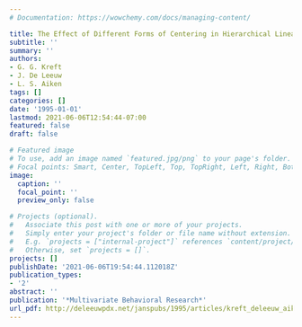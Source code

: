 ```yaml
---
# Documentation: https://wowchemy.com/docs/managing-content/

title: The Effect of Different Forms of Centering in Hierarchical Linear Models
subtitle: ''
summary: ''
authors:
- G. G. Kreft
- J. De Leeuw
- L. S. Aiken
tags: []
categories: []
date: '1995-01-01'
lastmod: 2021-06-06T12:54:44-07:00
featured: false
draft: false

# Featured image
# To use, add an image named `featured.jpg/png` to your page's folder.
# Focal points: Smart, Center, TopLeft, Top, TopRight, Left, Right, BottomLeft, Bottom, BottomRight.
image:
  caption: ''
  focal_point: ''
  preview_only: false

# Projects (optional).
#   Associate this post with one or more of your projects.
#   Simply enter your project's folder or file name without extension.
#   E.g. `projects = ["internal-project"]` references `content/project/deep-learning/index.md`.
#   Otherwise, set `projects = []`.
projects: []
publishDate: '2021-06-06T19:54:44.112018Z'
publication_types:
- '2'
abstract: ''
publication: '*Multivariate Behavioral Research*'
url_pdf: http://deleeuwpdx.net/janspubs/1995/articles/kreft_deleeuw_aiken_A_95.pdf
---
```

